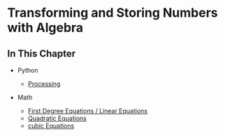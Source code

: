 # Transforming and Storing Numbers with Algebra

## In This Chapter

- Python
  - [Processing](https://processing.org/)

- Math
  - [First Degree Equations / Linear Equations](https://en.wikipedia.org/wiki/Linear_equation)
  - [Quadratic Equations](https://en.wikipedia.org/wiki/Quadratic_equation)
  - [cubic Equations](https://en.wikipedia.org/wiki/Cubic_equation)
